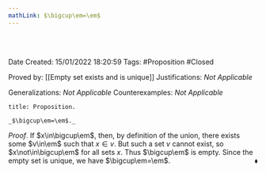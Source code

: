 ```yaml
---
mathLink: $\bigcup\em=\em$
---
```


<br />
<br />

Date Created: 15/01/2022 18:20:59
Tags: #Proposition #Closed

Proved by: [[Empty set exists and is unique]]
Justifications: _Not Applicable_

Generalizations: _Not Applicable_
Counterexamples: _Not Applicable_

``` ad-Proposition
title: Proposition.

_$\bigcup\em=\em$._

```

_Proof_. If $x\in\bigcup\em$, then, by definition of the union, there exists some $v\in\em$ such that $x\in v$. But such a set $v$ cannot exist, so $x\not\in\bigcup\em$ for all sets $x$. Thus $\bigcup\em$ is empty. Since the empty set is unique, we have $\bigcup\em=\em$.<span style="float:right;">$\blacklozenge$</span>
